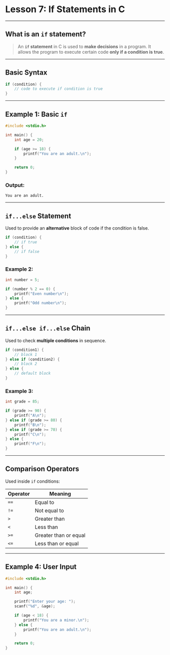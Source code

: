 # Lesson 7: If Statements in C

---

## What is an `if` statement?

> An **`if` statement** in C is used to **make decisions** in a program. It allows the program to execute certain code **only if a condition is true**.

---

## Basic Syntax

```c
if (condition) {
    // code to execute if condition is true
}
```

---

## Example 1: Basic `if`

```c
#include <stdio.h>

int main() {
    int age = 20;

    if (age >= 18) {
        printf("You are an adult.\n");
    }

    return 0;
}
```

### Output:

```
You are an adult.
```

---

## `if...else` Statement

Used to provide an **alternative** block of code if the condition is false.

```c
if (condition) {
    // if true
} else {
    // if false
}
```

### Example 2:

```c
int number = 5;

if (number % 2 == 0) {
    printf("Even number\n");
} else {
    printf("Odd number\n");
}
```

---

##  `if...else if...else` Chain

Used to check **multiple conditions** in sequence.

```c
if (condition1) {
    // block 1
} else if (condition2) {
    // block 2
} else {
    // default block
}
```

### Example 3:

```c
int grade = 85;

if (grade >= 90) {
    printf("A\n");
} else if (grade >= 80) {
    printf("B\n");
} else if (grade >= 70) {
    printf("C\n");
} else {
    printf("F\n");
}
```

---

##  Comparison Operators

Used inside `if` conditions:

| Operator | Meaning               |
| -------- | --------------------- |
| `==`     | Equal to              |
| `!=`     | Not equal to          |
| `>`      | Greater than          |
| `<`      | Less than             |
| `>=`     | Greater than or equal |
| `<=`     | Less than or equal    |

---

## Example 4: User Input

```c
#include <stdio.h>

int main() {
    int age;

    printf("Enter your age: ");
    scanf("%d", &age);

    if (age < 18) {
        printf("You are a minor.\n");
    } else {
        printf("You are an adult.\n");
    }

    return 0;
}
```